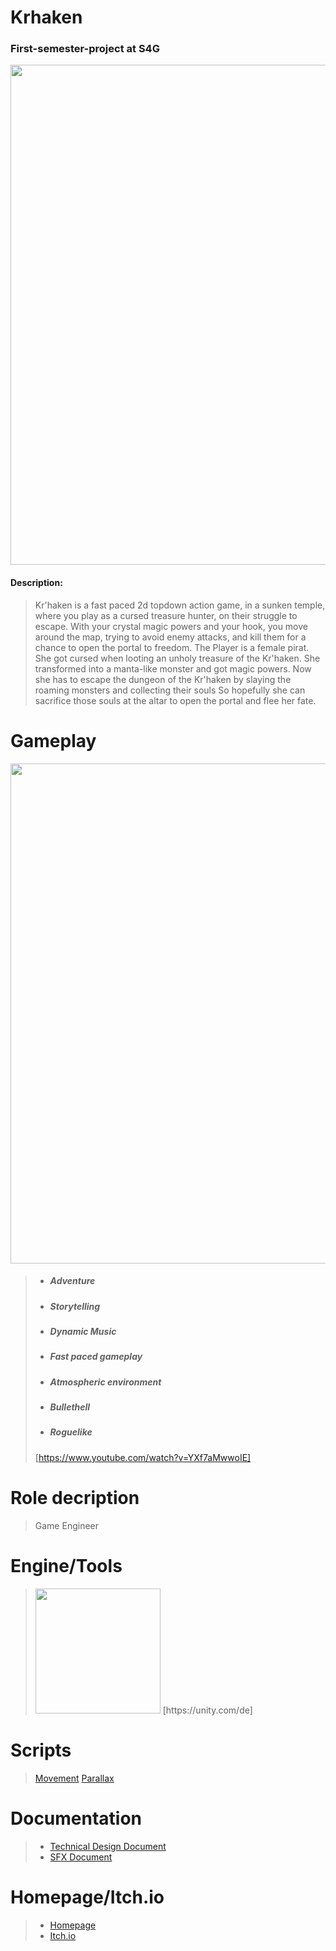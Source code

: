 # Krhaken
### First-semester-project at S4G

<img src="https://user-images.githubusercontent.com/73071252/162719041-dac7b850-ac6e-48c6-a8e0-3f23d48af94e.png" width="800" />

#### Description:
> Kr'haken is a fast paced 2d topdown action game, in a sunken temple, where you play as a cursed treasure hunter, on their struggle to escape.
With your crystal magic powers and your hook, you move around the map, trying to avoid enemy attacks, and kill them for a chance to open the portal to freedom.
The Player is a female pirat. She got cursed when looting an unholy treasure of the Kr'haken.
She transformed into a manta-like monster and got magic powers.
Now she has to escape the dungeon of the Kr'haken by slaying the roaming monsters and collecting their souls
So hopefully she can sacrifice those souls at the altar to open the portal and flee her fate.

# Gameplay 

<img src="https://user-images.githubusercontent.com/73071252/162725521-9f0b6485-dab2-4f28-8162-a0e0889d5b81.gif" width="800" />

> - ##### Adventure
> - ##### Storytelling
> - ##### Dynamic Music
> - ##### Fast paced gameplay
> - ##### Atmospheric environment
> - ##### Bullethell
> - ##### Roguelike
> [https://www.youtube.com/watch?v=YXf7aMwwoIE]


# Role decription
> Game Engineer

# Engine/Tools
> <img src="https://user-images.githubusercontent.com/73071252/156392267-4f301341-f902-49d8-bbc3-023aad8ab843.jpg" width="200" /> 
> [https://unity.com/de]

# Scripts
> [Movement](/Assets/Scripts/Player/PlayerMovement.cs)
> [Parallax](https://github.com/geroj12/Moku/blob/c1ee2bce1ece64ebca26e8a5c18117e90407e43c/S4GDrittsemesterProjektGROK/Assets/ParallaxLayer.cs)

# Documentation
> - [Technical Design Document](https://github.com/geroj12/Moku/blob/0e553811c8a5f733517c59f53c5277f8e07cdb90/S4GDrittsemesterProjektGROK/Docs/SFXDocument.pdf)
> - [SFX Document](https://github.com/geroj12/Moku/blob/6019dbff715e8235e7014f8b21bcea5a5b02322c/S4GDrittsemesterProjektGROK/Docs/TDD.pdf)

# Homepage/Itch.io
> - [Homepage](https://moku-and-the-feeding-frenzy.school4games.net/)
> - [Itch.io](https://s4g.itch.io/moku-and-the-feeding-frenzy)
